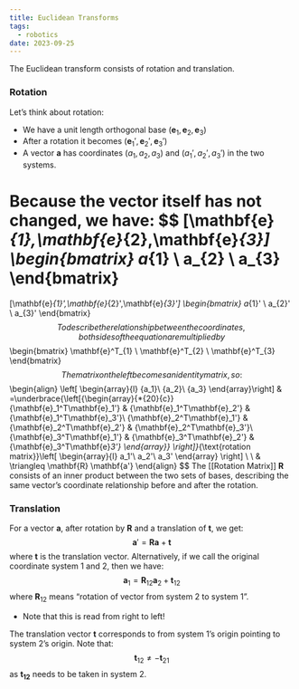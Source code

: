 ```yaml
---
title: Euclidean Transforms
tags:
  - robotics
date: 2023-09-25
---
```

The Euclidean transform consists of rotation and translation.

### Rotation
Let’s think about rotation:
- We have a unit length orthogonal base $(\mathbf{e}_{1},\mathbf{e}_{2},\mathbf{e}_{3})$
- After a rotation it becomes $(\mathbf{e}_{1}',\mathbf{e}_{2}',\mathbf{e}_{3}')$
- A vector $\mathbf{a}$ has coordinates $(a_{1},a_{2},a_{3})$ and $(a_{1}', a_{2}', a_{3}')$ in the two systems.

Because the vector itself has not changed, we have:
$$
[\mathbf{e}_{1},\mathbf{e}_{2},\mathbf{e}_{3}]
\begin{bmatrix}
a_{1} \\
a_{2} \\
a_{3}
\end{bmatrix}
=
[\mathbf{e}_{1}',\mathbf{e}_{2}',\mathbf{e}_{3}']
\begin{bmatrix}
a_{1}' \\
a_{2}' \\
a_{3}'
\end{bmatrix}
$$
To describe the relationship between the coordinates, both sides of the equation are multiplied by 
$$
\begin{bmatrix} \mathbf{e}^T_{1} \\
\mathbf{e}^T_{2} \\
\mathbf{e}^T_{3}
\end{bmatrix}
$$
The matrix on the left becomes an identity matrix, so: 
$$
\begin{align}
\left[ \begin{array}{l}
{a_1}\\
{a_2}\\
{a_3}
\end{array}\right] & =\underbrace{\left[{\begin{array}{*{20}{c}}    
    {\mathbf{e}_1^T\mathbf{e}_1'} & {\mathbf{e}_1^T\mathbf{e}_2'} & {\mathbf{e}_1^T\mathbf{e}_3'}\\
    {\mathbf{e}_2^T\mathbf{e}_1'} & {\mathbf{e}_2^T\mathbf{e}_2'} & {\mathbf{e}_2^T\mathbf{e}_3'}\\
    {\mathbf{e}_3^T\mathbf{e}_1'} & {\mathbf{e}_3^T\mathbf{e}_2'} & {\mathbf{e}_3^T\mathbf{e}_3'}
    \end{array}} \right]}_{\text{rotation matrix}}\left[ \begin{array}{l}
a_1'\\
a_2'\\
a_3'
\end{array} \right] \\ \\
	 & \triangleq \mathbf{R} \mathbf{a'}
\end{align}
$$
The [[Rotation Matrix]] $\mathbf{R}$ consists of an inner product between the two sets of bases, describing the same vector’s coordinate relationship before and after the rotation.

### Translation
For a vector $\mathbf{a}$, after rotation by $\mathbf{R}$ and a translation of $\mathbf{t}$, we get:
$$
\mathbf{a}'=\mathbf{R}\mathbf{a}+\mathbf{t}
$$
where $\mathbf{t}$ is the translation vector. Alternatively, if we call the original coordinate system $1$ and $2$, then we have:
$$
\mathbf{a}_{1}=\mathbf{R}_{12}\mathbf{a}_{2}+\mathbf{t}_{12}
$$
where $\mathbf{R}_{12}$ means “rotation of vector from system 2 to system 1”.
- Note that this is read from right to left!

The translation vector $\mathbf{t}$ corresponds to from system 1’s origin pointing to system 2’s origin. Note that:
$$
\mathbf{t}_{12} \neq -\mathbf{t}_{21}
$$
as $\mathbf{t_{12}}$ needs to be taken in system 2.
